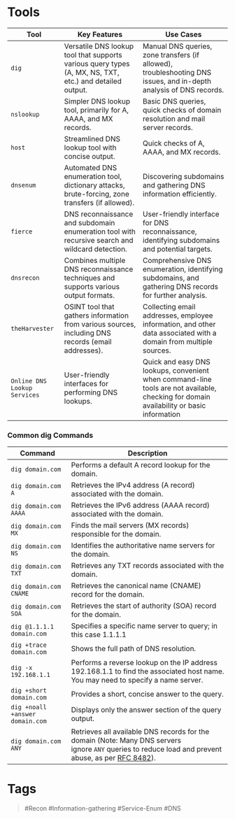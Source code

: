 # Tools

|Tool|Key Features|Use Cases|
|---|---|---|
|`dig`|Versatile DNS lookup tool that supports various query types (A, MX, NS, TXT, etc.) and detailed output.|Manual DNS queries, zone transfers (if allowed), troubleshooting DNS issues, and in-depth analysis of DNS records.|
|`nslookup`|Simpler DNS lookup tool, primarily for A, AAAA, and MX records.|Basic DNS queries, quick checks of domain resolution and mail server records.|
|`host`|Streamlined DNS lookup tool with concise output.|Quick checks of A, AAAA, and MX records.|
|`dnsenum`|Automated DNS enumeration tool, dictionary attacks, brute-forcing, zone transfers (if allowed).|Discovering subdomains and gathering DNS information efficiently.|
|`fierce`|DNS reconnaissance and subdomain enumeration tool with recursive search and wildcard detection.|User-friendly interface for DNS reconnaissance, identifying subdomains and potential targets.|
|`dnsrecon`|Combines multiple DNS reconnaissance techniques and supports various output formats.|Comprehensive DNS enumeration, identifying subdomains, and gathering DNS records for further analysis.|
|`theHarvester`|OSINT tool that gathers information from various sources, including DNS records (email addresses).|Collecting email addresses, employee information, and other data associated with a domain from multiple sources.|
|`Online DNS Lookup Services`|User-friendly interfaces for performing DNS lookups.|Quick and easy DNS lookups, convenient when command-line tools are not available, checking for domain availability or basic information|
### Common dig Commands

| Command                         | Description                                                                                                                                                                                          |
| ------------------------------- | ---------------------------------------------------------------------------------------------------------------------------------------------------------------------------------------------------- |
| `dig domain.com`                | Performs a default A record lookup for the domain.                                                                                                                                                   |
| `dig domain.com A`              | Retrieves the IPv4 address (A record) associated with the domain.                                                                                                                                    |
| `dig domain.com AAAA`           | Retrieves the IPv6 address (AAAA record) associated with the domain.                                                                                                                                 |
| `dig domain.com MX`             | Finds the mail servers (MX records) responsible for the domain.                                                                                                                                      |
| `dig domain.com NS`             | Identifies the authoritative name servers for the domain.                                                                                                                                            |
| `dig domain.com TXT`            | Retrieves any TXT records associated with the domain.                                                                                                                                                |
| `dig domain.com CNAME`          | Retrieves the canonical name (CNAME) record for the domain.                                                                                                                                          |
| `dig domain.com SOA`            | Retrieves the start of authority (SOA) record for the domain.                                                                                                                                        |
| `dig @1.1.1.1 domain.com`       | Specifies a specific name server to query; in this case 1.1.1.1                                                                                                                                      |
| `dig +trace domain.com`         | Shows the full path of DNS resolution.                                                                                                                                                               |
| `dig -x 192.168.1.1`            | Performs a reverse lookup on the IP address 192.168.1.1 to find the associated host name. You may need to specify a name server.                                                                     |
| `dig +short domain.com`         | Provides a short, concise answer to the query.                                                                                                                                                       |
| `dig +noall +answer domain.com` | Displays only the answer section of the query output.                                                                                                                                                |
| `dig domain.com ANY`            | Retrieves all available DNS records for the domain (Note: Many DNS servers ignore `ANY` queries to reduce load and prevent abuse, as per [RFC 8482](https://datatracker.ietf.org/doc/html/rfc8482)). |
# Tags

> #Recon #Information-gathering #Service-Enum #DNS